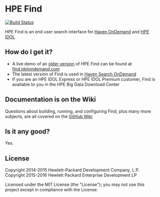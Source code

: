 # HPE Find
[![Build Status](https://travis-ci.org/hpe-idol/find.svg?branch=master)](https://travis-ci.org/hpautonomy/find)

HPE Find is an end user search interface for [Haven OnDemand](https://www.havenondemand.com) and [HPE IDOL](http://www8.hp.com/uk/en/software-solutions/information-data-analytics-idol/index.html)

## How do I get it?
- A live demo of an [older version](https://github.com/hpautonomy/find/tree/1.0.3) of HPE Find can be found at [find.idolondemand.com](http://find.idolondemand.com)
- The latest version of Find is used in [Haven Search OnDemand](https://search.havenondemand.com/)
- If you are an HPE IDOL Express or HPE IDOL Premium customer, Find is available to you in the HPE Big Data Download Center

## Documentation is on the Wiki

Questions about building, running, and configuring Find, plus many more subjects, are all covered on the [GitHub Wiki](https://github.com/hpautonomy/find/wiki)

## Is it any good?
Yes.

## License
Copyright 2014-2015 Hewlett-Packard Development Company, L.P.
Copyright 2015-2016 Hewlett Packard Enterprise Development LP

Licensed under the MIT License (the "License"); you may not use this project except in compliance with the License.
